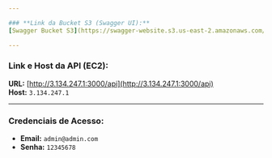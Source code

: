 ```yaml
---

### **Link da Bucket S3 (Swagger UI):**  
[Swagger Bucket S3](https://swagger-website.s3.us-east-2.amazonaws.com/index.html)  

---
```


### **Link e Host da API (EC2):**  
**URL:** [http://3.134.247.1:3000/api](http://3.134.247.1:3000/api)  
**Host:** `3.134.247.1`  

---

### **Credenciais de Acesso:**  
- **Email:** `admin@admin.com`  
- **Senha:** `12345678`  
